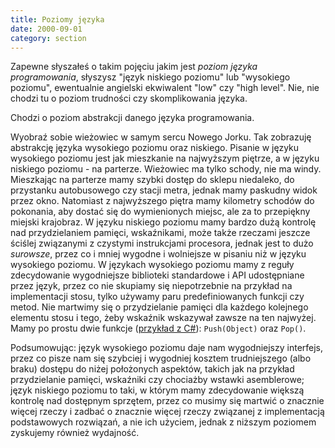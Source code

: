 ```yaml
---
title: Poziomy języka
date: 2000-09-01
category: section
---
```


Zapewne słyszałeś o takim pojęciu jakim jest *poziom języka programowania*, słyszysz "język niskiego poziomu" lub "wysokiego poziomu", ewentualnie angielski ekwiwalent "low" czy "high level". Nie, nie chodzi tu o poziom trudności czy skomplikowania języka.

Chodzi o poziom abstrakcji danego języka programowania.

Wyobraź sobie wieżowiec w samym sercu Nowego Jorku. Tak zobrazuję abstrakcję języka wysokiego poziomu oraz niskiego. Pisanie w języku wysokiego poziomu jest jak mieszkanie na najwyższym piętrze, a w języku niskiego poziomu - na parterze. Wieżowiec ma tylko schody, nie ma windy.  Mieszkając na parterze mamy szybki dostęp do sklepu niedaleko, do przystanku autobusowego czy stacji metra, jednak mamy paskudny widok przez okno. Natomiast z  najwyższego piętra mamy kilometry schodów do pokonania, aby dostać się do wymienionych miejsc, ale za to przepiękny miejski krajobraz. W języku niskiego poziomu mamy bardzo dużą kontrolę nad przydzielaniem pamięci, wskaźnikami, może także rzeczami jeszcze ściślej związanymi z czystymi instrukcjami procesora, jednak jest to dużo <em>surowsze</em>, przez co i mniej wygodne i wolniejsze w pisaniu niż w języku wysokiego poziomu. W językach wysokiego poziomu mamy z reguły zdecydowanie wygodniejsze biblioteki standardowe i API udostępniane przez język, przez co nie skupiamy się niepotrzebnie na przykład na implementacji stosu, tylko używamy paru predefiniowanych funkcji czy metod. Nie martwimy się o przydzielanie pamięci dla każdego kolejnego elementu stosu i tego, żeby wskaźnik wskazywał zawsze na ten najwyżej. Mamy po prostu dwie funkcje ([przykład z C#](https://msdn.microsoft.com/pl-pl/library/system.collections.stack(v=vs.110).aspx)): `Push(Object)` oraz `Pop()`.

Podsumowując: język wysokiego poziomu daje nam wygodniejszy interfejs, przez co pisze nam się szybciej i wygodniej kosztem trudniejszego (albo braku) dostępu do niżej położonych aspektów, takich jak na przykład przydzielanie pamięci, wskaźniki czy chociażby wstawki asemblerowe; język niskiego poziomu to taki, w którym mamy zdecydowanie większą kontrolę nad dostępnym sprzętem, przez co musimy się martwić o znacznie więcej rzeczy i zadbać o znacznie więcej rzeczy związanej z implementacją podstawowych rozwiązań, a nie ich użyciem, jednak z niższym poziomem zyskujemy również wydajność.
